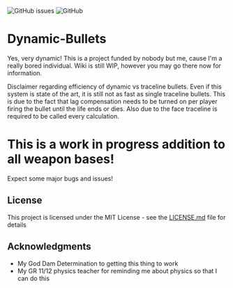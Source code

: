 ![GitHub issues](https://img.shields.io/github/issues/eprosync/Dynamic-Bullets)
![GitHub](https://img.shields.io/github/license/eprosync/Dynamic-Bullets)

# Dynamic-Bullets
 Yes, very dynamic!
 This is a project funded by nobody but me, cause I'm a really bored individual.
 Wiki is still WIP, however you may go there now for information.

 Disclaimer regarding efficiency of dynamic vs traceline bullets. Even if this system is state of the art, it is still not as fast as single traceline bullets. This is due to the fact that lag compensation needs to be turned on per player firing the bullet until the life ends or dies. Also due to the face traceline is required to be called every calculation.
 
# This is a work in progress addition to all weapon bases!
 Expect some major bugs and issues!

## License

 This project is licensed under the MIT License - see the [LICENSE.md](LICENSE.md) file for details

## Acknowledgments

* My God Dam Determination to getting this thing to work
* My GR 11/12 physics teacher for reminding me about physics so that I can do this
